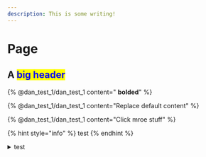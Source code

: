 ```yaml
---
description: This is some writing!
---
```


# Page

## A <mark style="color:blue;">big header</mark>



{% @dan_test_1/dan_test_1 content=" **bolded**" %}

{% @dan_test_1/dan_test_1 content="Replace default content" %}



{% @dan_test_1/dan_test_1 content="Click mroe stuff" %}

{% hint style="info" %}
test
{% endhint %}

<details>

<summary>test</summary>

test

more

even more



</details>

